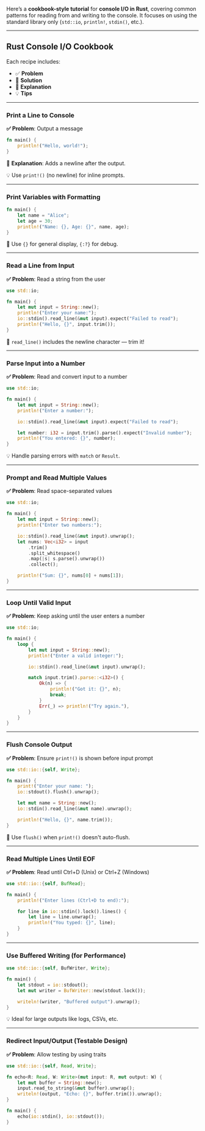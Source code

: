 Here’s a **cookbook-style tutorial** for **console I/O in Rust**, covering common patterns for reading from and writing to the console. It focuses on using the standard library only (`std::io`, `println!`, `stdin()`, etc.).

---

## Rust Console I/O Cookbook

Each recipe includes:

* ✅ **Problem**
* 🔧 **Solution**
* 📘 **Explanation**
* 💡 **Tips**

---

### Print a Line to Console

**✅ Problem**: Output a message

```rust
fn main() {
    println!("Hello, world!");
}
```

📘 **Explanation**: Adds a newline after the output.

💡 Use `print!()` (no newline) for inline prompts.

---

### Print Variables with Formatting

```rust
fn main() {
    let name = "Alice";
    let age = 30;
    println!("Name: {}, Age: {}", name, age);
}
```

📘 Use `{}` for general display, `{:?}` for debug.

---

### Read a Line from Input

**✅ Problem**: Read a string from the user

```rust
use std::io;

fn main() {
    let mut input = String::new();
    println!("Enter your name:");
    io::stdin().read_line(&mut input).expect("Failed to read");
    println!("Hello, {}", input.trim());
}
```

📘 `read_line()` includes the newline character — trim it!

---

### Parse Input into a Number

**✅ Problem**: Read and convert input to a number

```rust
use std::io;

fn main() {
    let mut input = String::new();
    println!("Enter a number:");

    io::stdin().read_line(&mut input).expect("Failed to read");

    let number: i32 = input.trim().parse().expect("Invalid number");
    println!("You entered: {}", number);
}
```

💡 Handle parsing errors with `match` or `Result`.

---

### Prompt and Read Multiple Values

**✅ Problem**: Read space-separated values

```rust
use std::io;

fn main() {
    let mut input = String::new();
    println!("Enter two numbers:");

    io::stdin().read_line(&mut input).unwrap();
    let nums: Vec<i32> = input
        .trim()
        .split_whitespace()
        .map(|s| s.parse().unwrap())
        .collect();

    println!("Sum: {}", nums[0] + nums[1]);
}
```

---

### Loop Until Valid Input

**✅ Problem**: Keep asking until the user enters a number

```rust
use std::io;

fn main() {
    loop {
        let mut input = String::new();
        println!("Enter a valid integer:");

        io::stdin().read_line(&mut input).unwrap();

        match input.trim().parse::<i32>() {
            Ok(n) => {
                println!("Got it: {}", n);
                break;
            }
            Err(_) => println!("Try again."),
        }
    }
}
```

---

### Flush Console Output

**✅ Problem**: Ensure `print!()` is shown before input prompt

```rust
use std::io::{self, Write};

fn main() {
    print!("Enter your name: ");
    io::stdout().flush().unwrap();

    let mut name = String::new();
    io::stdin().read_line(&mut name).unwrap();

    println!("Hello, {}", name.trim());
}
```

📘 Use `flush()` when `print!()` doesn't auto-flush.

---

### Read Multiple Lines Until EOF

**✅ Problem**: Read until Ctrl+D (Unix) or Ctrl+Z (Windows)

```rust
use std::io::{self, BufRead};

fn main() {
    println!("Enter lines (Ctrl+D to end):");

    for line in io::stdin().lock().lines() {
        let line = line.unwrap();
        println!("You typed: {}", line);
    }
}
```

---

### Use Buffered Writing (for Performance)

```rust
use std::io::{self, BufWriter, Write};

fn main() {
    let stdout = io::stdout();
    let mut writer = BufWriter::new(stdout.lock());

    writeln!(writer, "Buffered output").unwrap();
}
```

💡 Ideal for large outputs like logs, CSVs, etc.

---

### Redirect Input/Output (Testable Design)

**✅ Problem**: Allow testing by using traits

```rust
use std::io::{self, Read, Write};

fn echo<R: Read, W: Write>(mut input: R, mut output: W) {
    let mut buffer = String::new();
    input.read_to_string(&mut buffer).unwrap();
    writeln!(output, "Echo: {}", buffer.trim()).unwrap();
}

fn main() {
    echo(io::stdin(), io::stdout());
}
```


